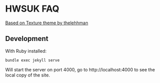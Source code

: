 # HWSUK FAQ

[Based on Texture theme by thelehhman](https://github.com/thelehhman/texture)

## Development

With Ruby installed:

```
bundle exec jekyll serve
```

Will start the server on port 4000, go to http://localhost:4000 to see the local copy of the site.